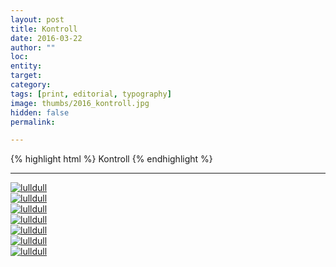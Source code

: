 ```yaml
---
layout: post
title: Kontroll
date: 2016-03-22
author: ""
loc: 
entity: 
target: 
category: 
tags: [print, editorial, typography]
image: thumbs/2016_kontroll.jpg
hidden: false
permalink:

---
```



{% highlight html %}
Kontroll
{% endhighlight %}

---


<div class="post_image">
	<a href="{{ site.baseurl }}/images/posts/2016_kontroll/001.jpg" target="_blank">
	<img src="{{ site.baseurl }}/images/posts/2016_kontroll/001.jpg" alt="lulldull"></a>
</div>

<div class="post_image">
	<a href="{{ site.baseurl }}/images/posts/2016_kontroll/002.jpg" target="_blank">
	<img src="{{ site.baseurl }}/images/posts/2016_kontroll/002.jpg" alt="lulldull"></a>
</div>

<div class="post_image">
	<a href="{{ site.baseurl }}/images/posts/2016_kontroll/003.jpg" target="_blank">
	<img src="{{ site.baseurl }}/images/posts/2016_kontroll/003.jpg" alt="lulldull"></a>
</div>

<div class="post_image">
	<a href="{{ site.baseurl }}/images/posts/2016_kontroll/004.jpg" target="_blank">
	<img src="{{ site.baseurl }}/images/posts/2016_kontroll/004.jpg" alt="lulldull"></a>
</div>

<div class="post_image">
	<a href="{{ site.baseurl }}/images/posts/2016_kontroll/005.jpg" target="_blank">
	<img src="{{ site.baseurl }}/images/posts/2016_kontroll/005.jpg" alt="lulldull"></a>
</div>

<div class="post_image">
	<a href="{{ site.baseurl }}/images/posts/2016_kontroll/006.jpg" target="_blank">
	<img src="{{ site.baseurl }}/images/posts/2016_kontroll/006.jpg" alt="lulldull"></a>
</div>

<div class="post_image">
	<a href="{{ site.baseurl }}/images/posts/2016_kontroll/007.jpg" target="_blank">
	<img src="{{ site.baseurl }}/images/posts/2016_kontroll/007.jpg" alt="lulldull"></a>
</div>



